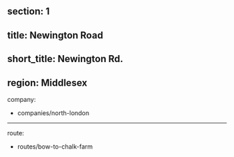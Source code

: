 section: 1
----
title: Newington Road
----
short_title: Newington Rd.
----
region: Middlesex
----
company:
- companies/north-london
----
route:
- routes/bow-to-chalk-farm
